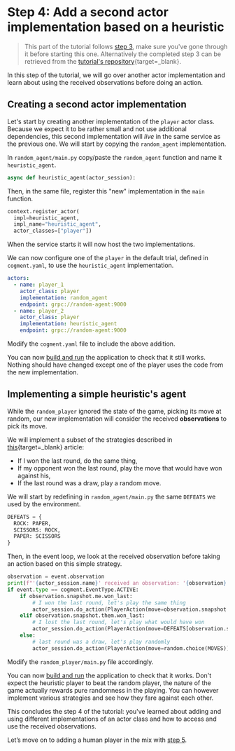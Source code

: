 # Step 4: Add a second actor implementation based on a heuristic

> This part of the tutorial follows [step 3](./3-rewards.md), make sure you've gone through it before starting this one. Alternatively the completed step 3 can be retrieved from the [tutorial's repository](https://github.com/cogment/cogment-tutorial-rps){target=\_blank}.

In this step of the tutorial, we will go over another actor implementation and learn about using the received observations before doing an action.

## Creating a second actor implementation

Let's start by creating another implementation of the `player` actor class. Because we expect it to be rather small and not use additional dependencies, this second implementation will _live_ in the same service as the previous one. We will start by copying the `random_agent` implementation.

In `random_agent/main.py` copy/paste the `random_agent` function and name it `heuristic_agent`.

```python
async def heuristic_agent(actor_session):
```

Then, in the same file, register this "new" implementation in the `main` function.

```python
context.register_actor(
  impl=heuristic_agent,
  impl_name="heuristic_agent",
  actor_classes=["player"])
```

When the service starts it will now host the two implementations.

We can now configure one of the `player` in the default trial, defined in `cogment.yaml`, to use the `heuristic_agent` implementation.

```yaml
actors:
  - name: player_1
    actor_class: player
    implementation: random_agent
    endpoint: grpc://random-agent:9000
  - name: player_2
    actor_class: player
    implementation: heuristic_agent
    endpoint: grpc://random-agent:9000
```

Modify the `cogment.yaml` file to include the above addition.

You can now [build and run](./1-bootstrap-and-data-structures.md#building-and-running-the-app) the application to check that it still works. Nothing should have changed except one of the player uses the code from the new implementation.

## Implementing a simple heuristic's agent

While the `random_player` ignored the state of the game, picking its move at random, our new implementation will consider the received **observations** to pick its move.

We will implement a subset of the strategies described in [this](https://towardsai.net/p/artificial-intelligence/towards-an-ai-for-rock-paper-scissors-3fb05780271f){target=\_blank} article:

- If I won the last round, do the same thing,
- If my opponent won the last round, play the move that would have won against his,
- If the last round was a draw, play a random move.

We will start by redefining in `random_agent/main.py` the same `DEFEATS` we used by the environment.

```python
DEFEATS = {
  ROCK: PAPER,
  SCISSORS: ROCK,
  PAPER: SCISSORS
}
```

Then, in the event loop, we look at the received observation before taking an action based on this simple strategy.

```python
observation = event.observation
print(f"'{actor_session.name}' received an observation: '{observation}'")
if event.type == cogment.EventType.ACTIVE:
    if observation.snapshot.me.won_last:
        # I won the last round, let's play the same thing
        actor_session.do_action(PlayerAction(move=observation.snapshot.me.last_move))
    elif observation.snapshot.them.won_last:
        # I lost the last round, let's play what would have won
        actor_session.do_action(PlayerAction(move=DEFEATS[observation.snapshot.them.last_move]))
    else:
        # last round was a draw, let's play randomly
        actor_session.do_action(PlayerAction(move=random.choice(MOVES)))
```

Modify the `random_player/main.py` file accordingly.

You can now [build and run](./1-bootstrap-and-data-structures.md#building-and-running-the-app) the application to check that it works. Don't expect the heuristic player to beat the random player, the nature of the game actually rewards pure randomness in the playing. You can however implement various strategies and see how they fare against each other.

This concludes the step 4 of the tutorial: you've learned about adding and using different implementations of an actor class and how to access and use the received observations.

Let’s move on to adding a human player in the mix with [step 5](./5-human-player.md).
